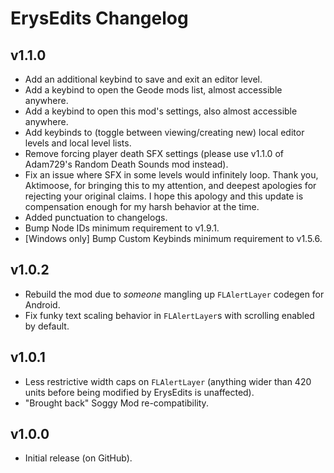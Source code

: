 # ErysEdits Changelog
## v1.1.0
- Add an additional keybind to save and exit an editor level.
- Add a keybind to open the Geode mods list, almost accessible anywhere.
- Add a keybind to open this mod's settings, also almost accessible anywhere.
- Add keybinds to (toggle between viewing/creating new) local editor levels and local level lists.
- Remove forcing player death SFX settings (please use v1.1.0 of Adam729's Random Death Sounds mod instead).
- Fix an issue where SFX in some levels would infinitely loop. Thank you, Aktimoose, for bringing this to my attention, and deepest apologies for rejecting your original claims. I hope this apology and this update is compensation enough for my harsh behavior at the time.
- Added punctuation to changelogs.
- Bump Node IDs minimum requirement to v1.9.1.
- [Windows only] Bump Custom Keybinds minimum requirement to v1.5.6.
## v1.0.2
- Rebuild the mod due to *someone* mangling up `FLAlertLayer` codegen for Android.
- Fix funky text scaling behavior in `FLAlertLayer`s with scrolling enabled by default.
## v1.0.1
- Less restrictive width caps on `FLAlertLayer` (anything wider than 420 units before being modified by ErysEdits is unaffected).
- "Brought back" Soggy Mod re-compatibility.
## v1.0.0
- Initial release (on GitHub).